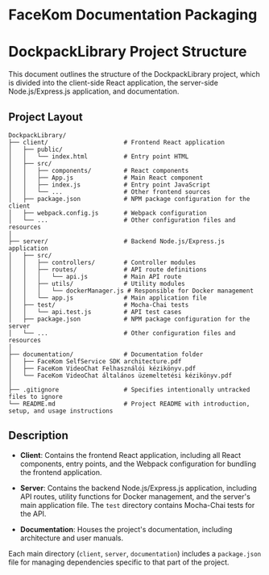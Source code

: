 FaceKom Documentation Packaging
===============================

# DockpackLibrary Project Structure

This document outlines the structure of the DockpackLibrary project, which is divided into the client-side React application, the server-side Node.js/Express.js application, and documentation.

## Project Layout

```
DockpackLibrary/
├── client/                     # Frontend React application
│   ├── public/
│   │   └── index.html          # Entry point HTML
│   ├── src/
│   │   ├── components/         # React components
│   │   ├── App.js              # Main React component
│   │   ├── index.js            # Entry point JavaScript
│   │   └── ...                 # Other frontend sources
│   ├── package.json            # NPM package configuration for the client
│   ├── webpack.config.js       # Webpack configuration
│   └── ...                     # Other configuration files and resources
│
├── server/                     # Backend Node.js/Express.js application
│   ├── src/
│   │   ├── controllers/        # Controller modules
│   │   ├── routes/             # API route definitions
│   │   │   └── api.js          # Main API route
│   │   ├── utils/              # Utility modules
│   │   │   └── dockerManager.js # Responsible for Docker management
│   │   └── app.js              # Main application file
│   ├── test/                   # Mocha-Chai tests
│   │   └── api.test.js         # API test cases
│   ├── package.json            # NPM package configuration for the server
│   └── ...                     # Other configuration files and resources
│
├── documentation/              # Documentation folder
│   ├── FaceKom SelfService SDK architecture.pdf
│   ├── FaceKom VideoChat Felhasználói kézikönyv.pdf
│   └── FaceKom VideoChat általános üzemeltetési kézikönyv.pdf
│
├── .gitignore                  # Specifies intentionally untracked files to ignore
└── README.md                   # Project README with introduction, setup, and usage instructions
```

## Description

- **Client**: Contains the frontend React application, including all React components, entry points, and the Webpack configuration for bundling the frontend application.

- **Server**: Contains the backend Node.js/Express.js application, including API routes, utility functions for Docker management, and the server's main application file. The `test` directory contains Mocha-Chai tests for the API.

- **Documentation**: Houses the project's documentation, including architecture and user manuals.

Each main directory (`client`, `server`, `documentation`) includes a `package.json` file for managing dependencies specific to that part of the project.

